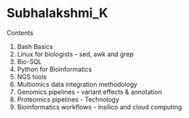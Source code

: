 # Subhalakshmi_K

Contents
1. Bash Basics
2. Linux for biologists - sed, awk and grep 
3. Bio-SQL
4. Python for Bioinformatics
5. NGS tools
6. Multiomics data integration methodology
7. Genomics pipelines - variant effects &  annotation
8. Proteomics pipelines - Technology
9. Bioinformatics workflows - insilico and cloud computing
   
